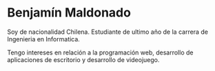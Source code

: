 # Benjamín Maldonado

Soy de nacionalidad Chilena. Estudiante de ultimo año de la carrera de Ingenieria en Informatica.

Tengo intereses en relación a la programación web, desarrollo de aplicaciones de escritorio y desarrollo de videojuego.
